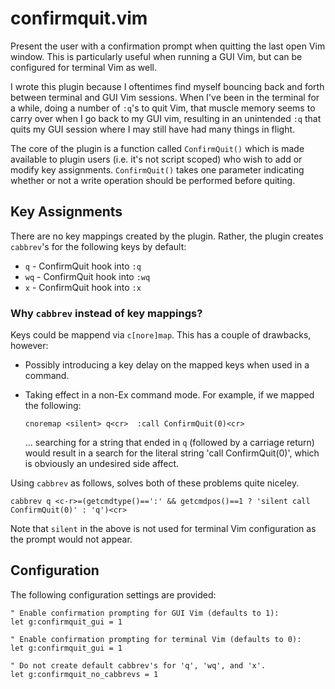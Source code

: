 # confirmquit.vim

Present the user with a confirmation prompt when quitting the last open Vim
window. This is particularly useful when running a GUI Vim, but can be
configured for terminal Vim as well.

I wrote this plugin because I oftentimes find myself bouncing back and forth
between terminal and GUI Vim sessions. When I've been in the terminal for a
while, doing a number of `:q`'s to quit Vim, that muscle memory seems to carry
over when I go back to my GUI vim, resulting in an unintended `:q` that quits
my GUI session where I may still have had many things in flight.

The core of the plugin is a function called `ConfirmQuit()` which is made
available to plugin users (i.e. it's not script scoped) who wish to add or
modify key assignments. `ConfirmQuit()` takes one parameter indicating whether
or not a write operation should be performed before quiting.

## Key Assignments

There are no key mappings created by the plugin. Rather, the plugin creates
`cabbrev`'s for the following keys by default:

- `q` - ConfirmQuit hook into `:q`
- `wq` - ConfirmQuit hook into `:wq`
- `x` - ConfirmQuit hook into `:x`

### Why `cabbrev` instead of key mappings?

Keys could be mappend via `c[nore]map`. This has a couple of drawbacks,
however:

- Possibly introducing a key delay on the mapped keys when used in a
  command.
- Taking effect in a non-Ex command mode. For example, if we mapped the
  following:

  ```
  cnoremap <silent> q<cr>  :call ConfirmQuit(0)<cr>
  ```
  ... searching for a string that ended in `q` (followed by a carriage
  return) would result in a search for the literal string 'call
  ConfirmQuit(0)', which is obviously an undesired side affect.

Using `cabbrev` as follows, solves both of these problems quite niceley.

    cabbrev q <c-r>=(getcmdtype()==':' && getcmdpos()==1 ? 'silent call ConfirmQuit(0)' : 'q')<cr>

Note that `silent` in the above is not used for terminal Vim configuration as
the prompt would not appear.

## Configuration

The following configuration settings are provided:
```
" Enable confirmation prompting for GUI Vim (defaults to 1):
let g:confirmquit_gui = 1

" Enable confirmation prompting for terminal Vim (defaults to 0):
let g:confirmquit_gui = 1

" Do not create default cabbrev's for 'q', 'wq', and 'x'.
let g:confirmquit_no_cabbrevs = 1
```
